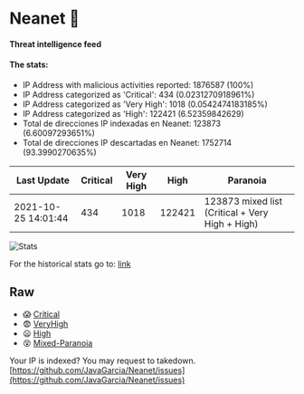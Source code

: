# Neanet :hocho:
#### Threat intelligence feed
#### The stats:

- IP Address with malicious activities reported: 1876587 (100%)
- IP Address categorized as 'Critical':  434 (0.0231270918961%)
- IP Address categorized as 'Very High':  1018 (0.0542474183185%)
- IP Address categorized as 'High':  122421 (6.52359842629)
- Total de direcciones IP indexadas en Neanet:  123873 (6.60097293651%)
- Total de direcciones IP descartadas en Neanet:  1752714 (93.3990270635%)

| Last Update | Critical | Very High | High | Paranoia |
| --- | --- | --- | --- | --- |
| 2021-10-25 14:01:44 | 434 | 1018 | 122421 | 123873 mixed list (Critical + Very High + High)|

![Stats](https://docs.google.com/spreadsheets/d/e/2PACX-1vSnaNMIXVabIpDJjufMlzH7poXnshF3mgd8Is1g9ytUEzVsP5my4Trn8f-xkoLLQ38xpL3HtmUexLo6/pubchart?oid=501124687&format=image)

For the historical stats go to: [link](/stats.csv)
## Raw
- :scream: [Critical](https://raw.githubusercontent.com/JavaGarcia/Neanet/master/blacklists/neanet_critical.txt)
- :fearful: [VeryHigh](https://raw.githubusercontent.com/JavaGarcia/Neanet/master/blacklists/neanet_veryHigh.txtt)
- :frowning: [High](https://raw.githubusercontent.com/JavaGarcia/Neanet/master/blacklists/neanet_high.txt)
- :dizzy_face: [Mixed-Paranoia](https://raw.githubusercontent.com/JavaGarcia/Neanet/master/blacklists/neanet_all.txt)


Your IP is indexed? You may request to takedown. [https://github.com/JavaGarcia/Neanet/issues](https://github.com/JavaGarcia/Neanet/issues)













































































































































































































































































































































































































































































































































































































































































































































































































































































































































































































































































































































































































































































































































































































































































































































































































































































































































































































































































































































































































































































































































































































































































































































































































































































































































































































































































































































































































































































































































































































































































































































































































































































































































































































































































































































































































































































































































































































































































































































































































































































































































































































































































































































































































































































































































































































































































































































































































































































































































































































































































































































































































































































































































































































































































































































































































































































































































































































































































































































































































































































































































































































































































































































































































































































































































































































































































































































































































































































































































































































































































































































































































































































































































































































































































































































































































































































































































































































































































































































































































































































































































































































































































































































































































































































































































































































































































































































































































































































































































































































































































































































































































































































































































































































































































































































































































































































































































































































































































